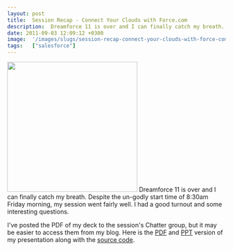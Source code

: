 ```yaml
---
layout: post
title:  Session Recap - Connect Your Clouds with Force.com
description:  Dreamforce 11 is over and I can finally catch my breath. Despite the un-godly start time of 8-30am Friday morning, my session went fairly well. I had a good turnout and some interesting questions. Ive posted the PDF of my deck to the sessions Chatter group, but it may be easier to access them from my blog. Here is the PDF and PPT version of my presentation along with the source code .
date: 2011-09-03 12:09:12 +0300
image:  '/images/slugs/session-recap-connect-your-clouds-with-force-com.jpg'
tags:   ["salesforce"]
---
```

<p><a href="http://res.cloudinary.com/blog-jeffdouglas-com/image/upload/v1400327770/connect-your-clouds-df11_s5j0nq.png"><img src="http://res.cloudinary.com/blog-jeffdouglas-com/image/upload/h_300,w_300/v1400327770/connect-your-clouds-df11_s5j0nq.png" alt="" title="connect-your-clouds-df11" width="300" height="300" class="alignleft size-medium wp-image-4158" /></a> Dreamforce 11 is over and I can finally catch my breath. Despite the un-godly start time of 8:30am Friday morning, my session went fairly well. I had a good turnout and some interesting questions.</p>
<p>I've posted the PDF of my deck to the session's Chatter group, but it may be easier to access them from my blog. Here is the <a href="https://s3.amazonaws.com/blog.jeffdouglas.com/Connect+Your+Clouds.pdf">PDF</a> and <a href="https://s3.amazonaws.com/blog.jeffdouglas.com/Connect+Your+Clouds.pptx">PPT</a> version of my presentation along with the <a href="https://github.com/jeffdonthemic/DF11-Demo">source code</a>.</p>

